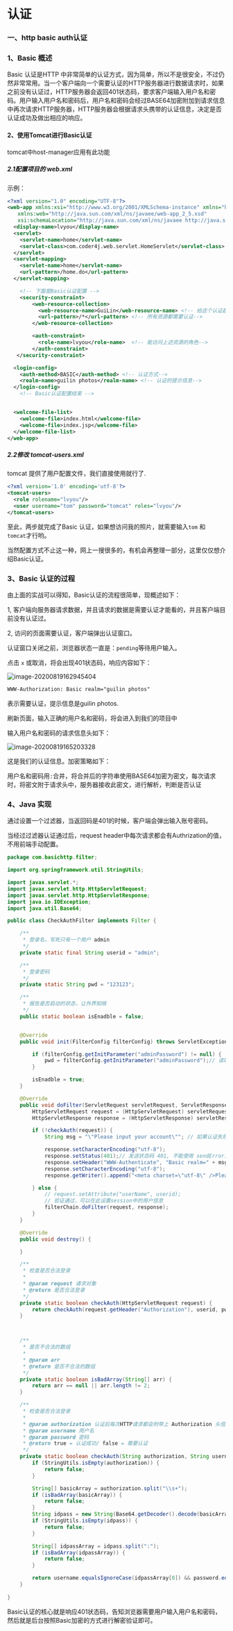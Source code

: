 # 认证

### 一、http basic auth认证

### 1、Basic 概述

Basic 认证是HTTP 中非常简单的认证方式，因为简单，所以不是很安全，不过仍然非常常用。当一个客户端向一个需要认证的HTTP服务器进行数据请求时，如果之前没有认证过，HTTP服务器会返回401状态码，要求客户端输入用户名和密码。用户输入用户名和密码后，用户名和密码会经过BASE64加密附加到请求信息中再次请求HTTP服务器，HTTP服务器会根据请求头携带的认证信息，决定是否认证成功及做出相应的响应。

#### 2、使用Tomcat进行Basic认证

tomcat中host-manager应用有此功能

##### 2.1配置项目的 web.xml

示例：

```xml
<?xml version="1.0" encoding="UTF-8"?>
<web-app xmlns:xsi="http://www.w3.org/2001/XMLSchema-instance" xmlns="http://java.sun.com/xml/ns/javaee" 
　　xmlns:web="http://java.sun.com/xml/ns/javaee/web-app_2_5.xsd" 
　　xsi:schemaLocation="http://java.sun.com/xml/ns/javaee http://java.sun.com/xml/ns/javaee/web-app_3_0.xsd" id="WebApp_ID" version="3.0">
  <display-name>lvyou</display-name>
  <servlet>
    <servlet-name>home</servlet-name>
    <servlet-class>com.coder4j.web.servlet.HomeServlet</servlet-class>
  </servlet>
  <servlet-mapping>
    <servlet-name>home</servlet-name>
    <url-pattern>/home.do</url-pattern>
  </servlet-mapping>

    <!-- 下面是Basic认证配置 -->
    <security-constraint>
        <web-resource-collection>
          <web-resource-name>GuiLin</web-resource-name> <!-- 给这个认证起个名字-->
          <url-pattern>/*</url-pattern> <!-- 所有资源都需要认证-->
        </web-resource-collection>

        <auth-constraint>
          <role-name>lvyou</role-name>  <!-- 能访问上述资源的角色-->
        </auth-constraint>
   </security-constraint>

  <login-config>
    <auth-method>BASIC</auth-method> <!-- 认证方式-->
    <realm-name>guilin photos</realm-name> <!-- 认证的提示信息-->
  </login-config>
    <!-- Basic认证配置结束 -->


  <welcome-file-list>
    <welcome-file>index.html</welcome-file>
    <welcome-file>index.jsp</welcome-file>
  </welcome-file-list>
</web-app>
```

##### 2.2修改 tomcat-users.xml

tomcat 提供了用户配置文件，我们直接使用就行了.

```xml
<?xml version='1.0' encoding='utf-8'?>
<tomcat-users>
  <role rolename="lvyou"/>
  <user username="tom" password="tomcat" roles="lvyou"/>
</tomcat-users>
```

至此，两步就完成了Basic 认证，如果想访问我的照片，就需要输入`tom` 和 `tomcat`才行哟。

当然配置方式不止这一种，网上一搜很多的，有机会再整理一部分，这里仅仅想介绍Basic认证。

### 3、Basic 认证的过程

由上面的实战可以得知，Basic认证的流程很简单，现概述如下：

1, 客户端向服务器请求数据，并且请求的数据是需要认证才能看的，并且客户端目前没有认证过。

2, 访问的页面需要认证，客户端弹出认证窗口。

认证窗口关闭之前，浏览器状态一直是：`pending`等待用户输入。

点击 `x` 或取消，将会出现401状态码，响应内容如下：

![image-20200819162945404](./image-20200819162945404.png)

```xml
WWW-Authorization: Basic realm="guilin photos"
```

表示需要认证，提示信息是guilin photos.

刷新页面，输入正确的用户名和密码，将会进入到我们的项目中

输入用户名和密码的请求信息头如下：

![image-20200819165203328](./image-20200819165203328.png)

这是我们的认证信息。加密策略如下：

用户名和密码用`:`合并，将合并后的字符串使用BASE64加密为密文，每次请求时，将密文附于请求头中，服务器接收此密文，进行解析，判断是否认证

### 4、Java 实现

通过设置一个过滤器，当返回码是401的时候，客户端会弹出输入账号密码。

当经过过滤器认证通过后，request header中每次请求都会有Authrization的值，不用前端手动配置。

```java
package com.basichttp.filter;

import org.springframework.util.StringUtils;

import javax.servlet.*;
import javax.servlet.http.HttpServletRequest;
import javax.servlet.http.HttpServletResponse;
import java.io.IOException;
import java.util.Base64;

public class CheckAuthFilter implements Filter {

    /**
     * 登录名，写死只有一个用户 admin
     */
    private static final String userid = "admin";

    /**
     * 登录密码
     */
    private static String pwd = "123123";

    /**
     * 报告是否启动的状态，让外界知晓
     */
    public static boolean isEnadble = false;


    @Override
    public void init(FilterConfig filterConfig) throws ServletException {

        if (filterConfig.getInitParameter("adminPassword") != null) {
            pwd = filterConfig.getInitParameter("adminPassword");// 读取 web.xml 配置里的密码
        }

        isEnadble = true;
    }

    @Override
    public void doFilter(ServletRequest servletRequest, ServletResponse servletResponse, FilterChain filterChain) throws IOException, ServletException {
        HttpServletRequest request = (HttpServletRequest) servletRequest;
        HttpServletResponse response = (HttpServletResponse) servletResponse;

        if (!checkAuth(request)) {
            String msg = "\"Please input your account\""; // 如果认证失败,则要求认证 ，不能输入中文

            response.setCharacterEncoding("utf-8");
            response.setStatus(401);// 发送状态码 401, 不能使用 sendError，坑
            response.setHeader("WWW-Authenticate", "Basic realm=" + msg);// 发送要求输入认证信息,则浏览器会弹出输入框
            response.setCharacterEncoding("utf-8");
            response.getWriter().append("<meta charset=\"utf-8\" />Please login! 请登录系统！");

        } else {
            // request.setAttribute("userName", userid);
            // 验证通过，可以在此设置session中的用户信息
            filterChain.doFilter(request, response);
        }
    }

    @Override
    public void destroy() {

    }

    /**
     * 检查是否合法登录
     *
     * @param request 请求对象
     * @return 是否合法登录
     */
    private static boolean checkAuth(HttpServletRequest request) {
        return checkAuth(request.getHeader("Authorization"), userid, pwd);
    }



    /**
     * 是否不合法的数组
     *
     * @param arr
     * @return 是否不合法的数组
     */
    private static boolean isBadArray(String[] arr) {
        return arr == null || arr.length != 2;
    }

    /**
     * 检查是否合法登录
     *
     * @param authorization 认证后每次HTTP请求都会附带上 Authorization 头信息
     * @param username 用户名
     * @param password 密码
     * @return true = 认证成功/ false = 需要认证
     */
    private static boolean checkAuth(String authorization, String username, String password) {
        if (StringUtils.isEmpty(authorization)) {
            return false;
        }

        String[] basicArray = authorization.split("\\s+");
        if (isBadArray(basicArray)) {
            return false;
        }
        String idpass = new String(Base64.getDecoder().decode(basicArray[1]));
        if (StringUtils.isEmpty(idpass)) {
            return false;
        }

        String[] idpassArray = idpass.split(":");
        if (isBadArray(idpassArray)) {
            return false;
        }

        return username.equalsIgnoreCase(idpassArray[0]) && password.equalsIgnoreCase(idpassArray[1]);
    }
    
}
```

Basic认证的核心就是响应401状态码，告知浏览器需要用户输入用户名和密码，然后就是后台按照Basic加密的方式进行解密验证即可。